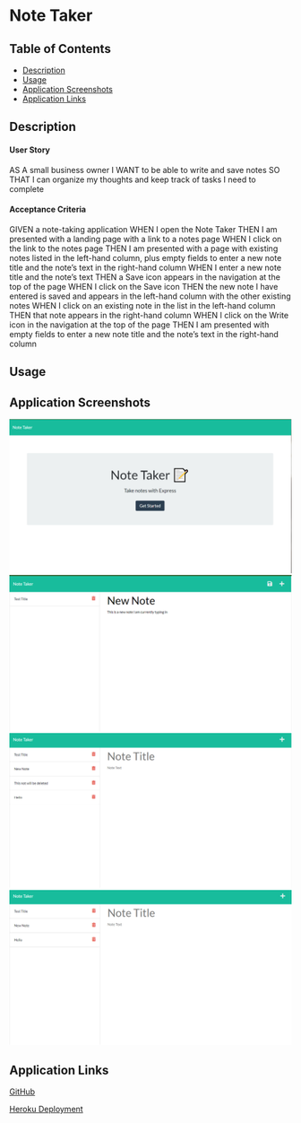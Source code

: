 # Note Taker


## Table of Contents

- [Description](#Description)
- [Usage](#Usage)
- [Application Screenshots](#application-screenshots)
- [Application Links](#application-links)


## Description
#### User Story 

AS A small business owner
I WANT to be able to write and save notes
SO THAT I can organize my thoughts and keep track of tasks I need to complete


#### Acceptance Criteria

GIVEN a note-taking application
WHEN I open the Note Taker
THEN I am presented with a landing page with a link to a notes page
WHEN I click on the link to the notes page
THEN I am presented with a page with existing notes listed in the left-hand column, plus empty fields to enter a new note title and the note’s text in the right-hand column
WHEN I enter a new note title and the note’s text
THEN a Save icon appears in the navigation at the top of the page
WHEN I click on the Save icon
THEN the new note I have entered is saved and appears in the left-hand column with the other existing notes
WHEN I click on an existing note in the list in the left-hand column
THEN that note appears in the right-hand column
WHEN I click on the Write icon in the navigation at the top of the page
THEN I am presented with empty fields to enter a new note title and the note’s text in the right-hand column


## Usage




## Application Screenshots

![Homepage](./public/assets/images/homepage.png)
![Notes Page](./public/assets/images/notes-page.png)
![Added Multiple Notes](./public/assets/images/multiple-notes.png)
![Deleted Note](./public/assets/images/after-delete.png)


## Application Links

[GitHub](https://github.com/VictorMendez96/note-taker)

[Heroku Deployment](https://agile-cove-29017.herokuapp.com/)